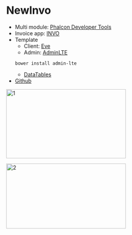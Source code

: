 # NewInvo
* Multi module: [Phalcon Developer Tools](http://goo.gl/E4xF4P)
* Invoice app: [INVO](http://goo.gl/caM9RQ)
* Template
    * Client: [Eve](http://goo.gl/MfLk7M)
    * Admin: [AdminLTE](http://almsaeedstudio.com/)
    ```
    bower install admin-lte
    ```
    * [DataTables](http://datatables.net/)
* [Github](https://github.com/leonguyen/newINVO)

<a href="https://www.flickr.com/photos/31031464@N03/14671438477" title="1 by Leo Nguyen, on Flickr"><img src="https://farm4.staticflickr.com/3858/14671438477_432e2ecd24_n.jpg" width="320" height="185" alt="1"></a>

<a href="https://www.flickr.com/photos/31031464@N03/14671363758" title="2 by Leo Nguyen, on Flickr"><img src="https://farm6.staticflickr.com/5596/14671363758_830ae5886d_n.jpg" width="320" height="174" alt="2"></a>
